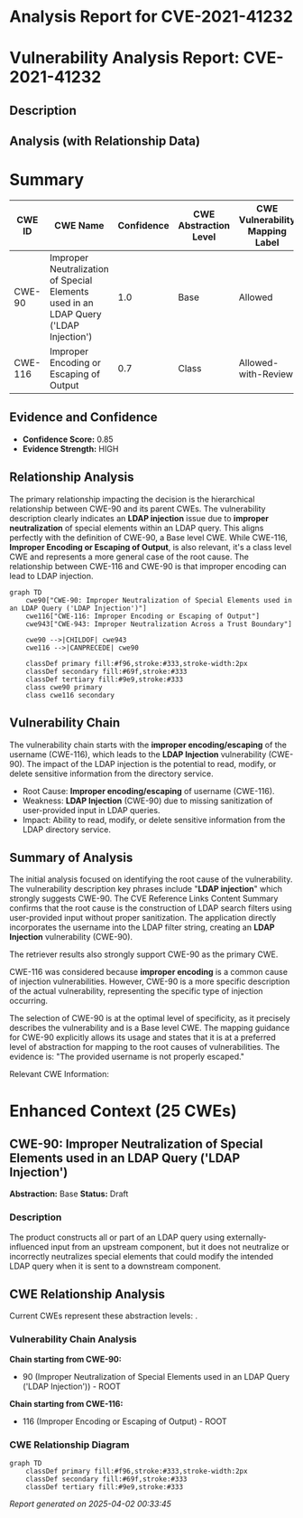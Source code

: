 # Analysis Report for CVE-2021-41232

# Vulnerability Analysis Report: CVE-2021-41232

## Description



## Analysis (with Relationship Data)

# Summary
| CWE ID | CWE Name | Confidence | CWE Abstraction Level | CWE Vulnerability Mapping Label | CWE-Vulnerability Mapping Notes |
|---|---|---|---|---|---|
| CWE-90 | Improper Neutralization of Special Elements used in an LDAP Query ('LDAP Injection') | 1.0 | Base | Allowed | Primary CWE |
| CWE-116 | Improper Encoding or Escaping of Output | 0.7 | Class | Allowed-with-Review | Secondary Candidate |

## Evidence and Confidence

*   **Confidence Score:** 0.85
*   **Evidence Strength:** HIGH

## Relationship Analysis
The primary relationship impacting the decision is the hierarchical relationship between CWE-90 and its parent CWEs. The vulnerability description clearly indicates an **LDAP injection** issue due to **improper neutralization** of special elements within an LDAP query. This aligns perfectly with the definition of CWE-90, a Base level CWE. While CWE-116, **Improper Encoding or Escaping of Output**, is also relevant, it's a class level CWE and represents a more general case of the root cause. The relationship between CWE-116 and CWE-90 is that improper encoding can lead to LDAP injection.

```mermaid
graph TD
    cwe90["CWE-90: Improper Neutralization of Special Elements used in an LDAP Query ('LDAP Injection')"]
    cwe116["CWE-116: Improper Encoding or Escaping of Output"]
    cwe943["CWE-943: Improper Neutralization Across a Trust Boundary"]

    cwe90 -->|CHILDOF| cwe943
    cwe116 -->|CANPRECEDE| cwe90
    
    classDef primary fill:#f96,stroke:#333,stroke-width:2px
    classDef secondary fill:#69f,stroke:#333
    classDef tertiary fill:#9e9,stroke:#333
    class cwe90 primary
    class cwe116 secondary
```

## Vulnerability Chain
The vulnerability chain starts with the **improper encoding/escaping** of the username (CWE-116), which leads to the **LDAP Injection** vulnerability (CWE-90). The impact of the LDAP injection is the potential to read, modify, or delete sensitive information from the directory service.
  - Root Cause: **Improper encoding/escaping** of username (CWE-116).
  - Weakness: **LDAP Injection** (CWE-90) due to missing sanitization of user-provided input in LDAP queries.
  - Impact: Ability to read, modify, or delete sensitive information from the LDAP directory service.

## Summary of Analysis
The initial analysis focused on identifying the root cause of the vulnerability. The vulnerability description key phrases include "**LDAP injection**" which strongly suggests CWE-90. The CVE Reference Links Content Summary confirms that the root cause is the construction of LDAP search filters using user-provided input without proper sanitization. The application directly incorporates the username into the LDAP filter string, creating an **LDAP Injection** vulnerability (CWE-90).

The retriever results also strongly support CWE-90 as the primary CWE.

CWE-116 was considered because **improper encoding** is a common cause of injection vulnerabilities. However, CWE-90 is a more specific description of the actual vulnerability, representing the specific type of injection occurring.

The selection of CWE-90 is at the optimal level of specificity, as it precisely describes the vulnerability and is a Base level CWE. The mapping guidance for CWE-90 explicitly allows its usage and states that it is at a preferred level of abstraction for mapping to the root causes of vulnerabilities.
The evidence is: "The provided username is not properly escaped."

Relevant CWE Information:

# Enhanced Context (25 CWEs)

## CWE-90: Improper Neutralization of Special Elements used in an LDAP Query ('LDAP Injection')
**Abstraction:** Base
**Status:** Draft

### Description
The product constructs all or part of an LDAP query using externally-influenced input from an upstream component, but it does not neutralize or incorrectly neutralizes special elements that could modify the intended LDAP query when it is sent to a downstream component.


## CWE Relationship Analysis

Current CWEs represent these abstraction levels: .


### Vulnerability Chain Analysis

**Chain starting from CWE-90:**
- 90 (Improper Neutralization of Special Elements used in an LDAP Query ('LDAP Injection')) - ROOT


**Chain starting from CWE-116:**
- 116 (Improper Encoding or Escaping of Output) - ROOT



### CWE Relationship Diagram

```mermaid
graph TD
    classDef primary fill:#f96,stroke:#333,stroke-width:2px
    classDef secondary fill:#69f,stroke:#333
    classDef tertiary fill:#9e9,stroke:#333
```



*Report generated on 2025-04-02 00:33:45*
